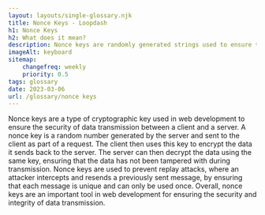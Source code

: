 ```yaml
--- 
layout: layouts/single-glossary.njk
title: Nonce Keys - Loopdash
h1: Nonce Keys
h2: What does it mean?
description: Nonce keys are randomly generated strings used to ensure the security of form submissions and prevent unauthorized access to sensitive data in Wordpress.
imageAlt: keyboard
sitemap:
	changefreq: weekly
	priority: 0.5
tags: glossary
date: 2023-03-06
url: /glossary/nonce keys
---
```


Nonce keys are a type of cryptographic key used in web development to ensure the security of data transmission between a client and a server. A nonce key is a random number generated by the server and sent to the client as part of a request. The client then uses this key to encrypt the data it sends back to the server. The server can then decrypt the data using the same key, ensuring that the data has not been tampered with during transmission. Nonce keys are used to prevent replay attacks, where an attacker intercepts and resends a previously sent message, by ensuring that each message is unique and can only be used once. Overall, nonce keys are an important tool in web development for ensuring the security and integrity of data transmission.
